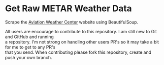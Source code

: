 # Get Raw METAR Weather Data

Scrape the [Aviation Weather Center](https://www.aviationweather.gov/metar) website using BeautifulSoup.

All users are encourage to contribute to this repository. I am still new to Git and GitHub and running  
a repository. I'm not strong on handling other users PR's so it may take a bit for me to get to any PR's  
that you send. When contributing please fork this repository, create and push your own branch.  
